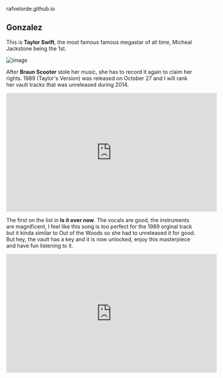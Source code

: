  rafvelorde.github.io
## Gonzalez
This is **Taylor Swift**, the most famous famous megastar of all time, Micheal Jackstone being the 1st.





![image](https://github.com/rafvelorde/rafvelorde.github.io/assets/152232710/2bcedbeb-7fa7-427b-a57a-e71aad2dd65b)




After **Braun Scooter** stole her music, she has to record it again to claim her rights. 1989 (Taylor's Version) was released on October 27 and I will rank her vault tracks that was unreleased during 2014. 








<iframe width="560" height="315" src="https://www.youtube.com/embed/LQn-jc7CBa4?si=vN9b2gopwWz34R0x" title="YouTube video player" frameborder="0" allow="accelerometer; autoplay; clipboard-write; encrypted-media; gyroscope; picture-in-picture; web-share" allowfullscreen></iframe>

The first on the list in **Is it over now**. 
The vocals are good, the instruments are magnificent, I feel like this song is too perfect for the 1989 orginal track but it kinda similar to Out of the Woods so she had to unreleased it for good. But hey, the vault has a key and it is now unlocked, enjoy this masterpiece and have fun listening to it.




<iframe width="560" height="315" src="https://www.youtube.com/embed/qrxsceexTBw?si=yv_0g_1KF-5umQH8" title="YouTube video player" frameborder="0" allow="accelerometer; autoplay; clipboard-write; encrypted-media; gyroscope; picture-in-picture; web-share" allowfullscreen></iframe>
